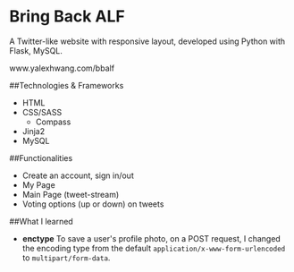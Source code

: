 # Bring Back ALF

A Twitter-like website with responsive layout, developed using Python with Flask, MySQL. 

<link>www.yalexhwang.com/bbalf</link>

##Technologies & Frameworks 
- HTML
- CSS/SASS
  - Compass
- Jinja2
- MySQL

##Functionalities
- Create an account, sign in/out
- My Page 
- Main Page (tweet-stream) 
- Voting options (up or down) on tweets

##What I learned
- **enctype** To save a user's profile photo, on a POST request, I changed the encoding type from the default `application/x-www-form-urlencoded` to `multipart/form-data`. 
